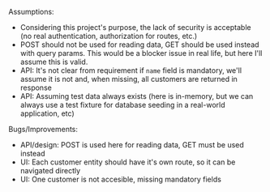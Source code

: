 Assumptions:

- Considering this project's purpose, the lack of security is acceptable (no real authentication, authorization for routes, etc.)
- POST should not be used for reading data, GET should be used instead with query params. This would be a blocker issue in real life, but here I'll assume this is valid. 
- API: It's not clear from requirement if `name` field is mandatory, we'll assume it is not and, when missing, all customers are returned in response
- API: Assuming test data always exists (here is in-memory, but we can always use a test fixture for database seeding in a real-world application, etc)


Bugs/Improvements:
- API/design: POST is used here for reading data, GET must be used instead
- UI: Each customer entity should have it's own route, so it can be navigated directly
- UI: One customer is not accesible, missing mandatory fields 